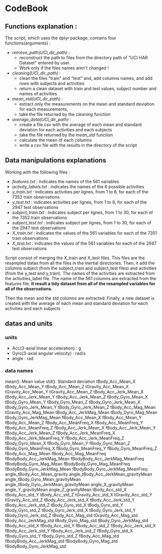 # CodeBook

## Functions explanation :
The script, which uses the dplyr package, contains four functions(arguments) :
- *retrieve_path(UCI_dir_path)* :
  - reconstruct the path to files from the directory path of "UCI HAR Dataset" entered by user.
  - Work only if the files names aren't changed !
- *cleaning(UCI_dir_path)* :
  - clean the files "train" and "test" and, add columns names, and add rows with subjects and activities
  - return a clean dataset with train and test values, subject number and names of activities
- *mean_std(UCI_dir_path)* :
  - extract only the measurements on the mean and standard deviation for each measurements,
  - take the file returned by the *cleaning* function
- *average_data(UCI_dir_path)* :
  - create a file.csv with the average of each mean and standard deviation for each activities and each subjects
  - take the file returned by the *mean_std* function
  - calculate the mean of each columns
  - write a csv file with the results in the directory of the script

## Data manipulations explanations
Working with the following files :
- *features.txt* : indicates the names of the 561 variables
- *activity_labels.txt* : indicates the names of the 6 possible activities
- *y_train.txt* : indicates activities per lignes, from 1 to 6, for each of the 7352 train observations
- *y_test.txt* : indicates activities per lignes, from 1 to 6, for each of the 2947 test observations
- *subject_train.txt* : indicates subject per lignes, from 1 to 30, for each of the 7352 train observations
- *subject_test.txt* : indicates subject per lignes, from 1 to 30, for each of the 2947 test observations
- *X_train.txt* : indicates the values of the 561 variables for each of the 7351 train observations
- *X_test.txt* : indicates the values of the 561 variables for each of the 2947 test observations

Script consist of merging the X_train and X_test files. This files are the resampled datas from all the files in the Inertial directories.
Then, it add the columns subject (from the subject_train and subject_test files) and activities (from the y_test and y_train).
The names of the activities are extracted from the activities_label file.
The name of the 561 columns are extracted from the features file.
**It result a tidy dataset from all of the resampled variables for all of the observations.**

Then the mean and the std columns are extracted.
Finally, a new dataset is created with the average of each mean and standard deviation for each activities and each subjects

## datas and units
### units
- Acc(3-axial linear acceleration) : g
- Gyro(3-axial angular velocity) : rad/s
- angle : rad
### data names
mean(): Mean value
std(): Standard deviation
tBody_Acc_Mean_X
tBody_Acc_Mean_Y
tBody_Acc_Mean_Z
tGravity_Acc_Mean_X
tGravity_Acc_Mean_Y
tGravity_Acc_Mean_Z
tBody_Acc_Jerk_Mean_X
tBody_Acc_Jerk_Mean_Y
tBody_Acc_Jerk_Mean_Z
tBody_Gyro_Mean_X
tBody_Gyro_Mean_Y
tBody_Gyro_Mean_Z
tBody_Gyro_Jerk_Mean_X
tBody_Gyro_Jerk_Mean_Y
tBody_Gyro_Jerk_Mean_Z
tBody_Acc_Mag_Mean
tGravity_Acc_Mag_Mean
tBody_Acc_JerkMag_Mean
tBody_Gyro_Mag_Mean
tBody_Gyro_JerkMag_Mean
fBody_Acc_Mean_X
fBody_Acc_Mean_Y
fBody_Acc_Mean_Z
fBody_Acc_MeanFreq_X
fBody_Acc_MeanFreq_Y
fBody_Acc_MeanFreq_Z
fBody_Acc_Jerk_Mean_X
fBody_Acc_Jerk_Mean_Y
fBody_Acc_Jerk_Mean_Z
fBody_Acc_Jerk_MeanFreq_X
fBody_Acc_Jerk_MeanFreq_Y
fBody_Acc_Jerk_MeanFreq_Z
fBody_Gyro_Mean_X
fBody_Gyro_Mean_Y
fBody_Gyro_Mean_Z
fBody_Gyro_MeanFreq_X
fBody_Gyro_MeanFreq_Y
fBody_Gyro_MeanFreq_Z
fBody_Acc_Mag_Mean
fBody_Acc_Mag_MeanFreq
fBodyBody_Acc_JerkMag_Mean
fBodyBody_Acc_JerkMag_MeanFreq
fBodyBody_Gyro_Mag_Mean
fBodyBody_Gyro_Mag_MeanFreq
fBodyBody_Gyro_JerkMag_Mean
fBodyBody_Gyro_JerkMag_MeanFreq
angle_tBody_Acc_Mean_gravity
angle_tBody_Acc_JerkMean_gravityMean
angle_tBody_Gyro_Mean_gravityMean
angle_tBody_Gyro_JerkMean_gravityMean
angle_X_gravityMean
angle_Y_gravityMean
angle_Z_gravityMean
tBody_Acc_std_X
tBody_Acc_std_Y
tBody_Acc_std_Z
tGravity_Acc_std_X
tGravity_Acc_std_Y
tGravity_Acc_std_Z
tBody_Acc_Jerk_std_X
tBody_Acc_Jerk_std_Y
tBody_Acc_Jerk_std_Z
tBody_Gyro_std_X
tBody_Gyro_std_Y
tBody_Gyro_std_Z
tBody_Gyro_Jerk_std_X
tBody_Gyro_Jerk_std_Y
tBody_Gyro_Jerk_std_Z
tBody_Acc_Mag_std
tGravity_Acc_Mag_std
tBody_Acc_JerkMag_std
tBody_Gyro_Mag_std
tBody_Gyro_JerkMag_std
fBody_Acc_std_X
fBody_Acc_std_Y
fBody_Acc_std_Z
fBody_Acc_Jerk_std_X
fBody_Acc_Jerk_std_Y
fBody_Acc_Jerk_std_Z
fBody_Gyro_std_X
fBody_Gyro_std_Y
fBody_Gyro_std_Z
fBody_Acc_Mag_std
fBodyBody_Acc_JerkMag_std
fBodyBody_Gyro_Mag_std
fBodyBody_Gyro_JerkMag_std
